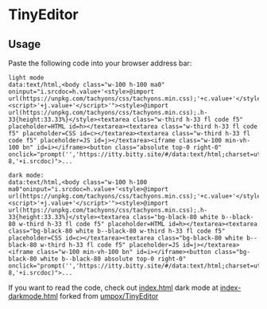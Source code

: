 # TinyEditor

## Usage

Paste the following code into your browser address bar:

	light mode
    data:text/html,<body class="w-100 h-100 ma0" oninput="i.srcdoc=h.value+'<style>@import url(https://unpkg.com/tachyons/css/tachyons.min.css);'+c.value+'</style><script>'+j.value+'</script>'"><style>@import url(https://unpkg.com/tachyons/css/tachyons.min.css);.h-33{height:33.33%}</style><textarea class="w-third h-33 fl code f5" placeholder=HTML id=h></textarea><textarea class="w-third h-33 fl code f5" placeholder=CSS id=c></textarea><textarea class="w-third h-33 fl code f5" placeholder=JS id=j></textarea><iframe class="w-100 min-vh-100 bn" id=i></iframe><button class="absolute top-0 right-0" onclick="prompt('','https://itty.bitty.site/#/data:text/html;charset=utf-8,'+i.srcdoc)">...
	
	dark mode:
	data:text/html,<body class="w-100 h-100 ma0"oninput="i.srcdoc=h.value+'<style>@import url(https://unpkg.com/tachyons/css/tachyons.min.css);'+c.value+'</style><script>'+j.value+'</script>'"><style>@import url(https://unpkg.com/tachyons/css/tachyons.min.css);.h-33{height:33.33%}</style><textarea class="bg-black-80 white b--black-80 w-third h-33 fl code f5" placeholder=HTML id=h></textarea><textarea class="bg-black-80 white b--black-80 w-third h-33 fl code f5" placeholder=CSS id=c></textarea><textarea class="bg-black-80 white b--black-80 w-third h-33 fl code f5" placeholder=JS id=j></textarea><iframe class="w-100 min-vh-100 bn" id=i></iframe><button class="bg-black-80 white b--black-80 absolute top-0 right-0" onclick="prompt('','https://itty.bitty.site/#/data:text/html;charset=utf-8,'+i.srcdoc)">...

If you want to read the code, check out [index.html](https://github.com/laithserhan/TinyEditor/blob/master/index.html) dark mode at [index-darkmode.html](https://github.com/laithserhan/TinyEditor/blob/master/index-darkmode.html) forked from [umpox/TinyEditor](https://github.com/umpox/TinyEditor)
